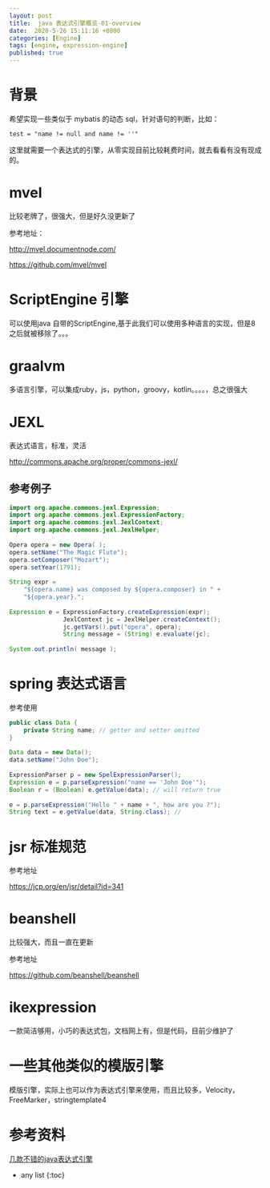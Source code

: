 ```yaml
---
layout: post
title:  java 表达式引擎概览-01-overview
date:  2020-5-26 15:11:16 +0800
categories: [Engine]
tags: [engine, expression-engine]
published: true
---
```


# 背景

希望实现一些类似于 mybatis 的动态 sql，针对语句的判断，比如：

```
test = "name != null and name != ''"
```

这里就需要一个表达式的引擎，从零实现目前比较耗费时间，就去看看有没有现成的。

# mvel

比较老牌了，很强大，但是好久没更新了

参考地址：

http://mvel.documentnode.com/

https://github.com/mvel/mvel


# ScriptEngine 引擎

可以使用java 自带的ScriptEngine,基于此我们可以使用多种语言的实现，但是8之后就被移除了。。。

# graalvm

多语言引擎，可以集成ruby，js，python，groovy，kotlin。。。。，总之很强大

# JEXL

表达式语言，标准，灵活

http://commons.apache.org/proper/commons-jexl/

## 参考例子

```java
import org.apache.commons.jexl.Expression;
import org.apache.commons.jexl.ExpressionFactory;
import org.apache.commons.jexl.JexlContext;
import org.apache.commons.jexl.JexlHelper;
​
Opera opera = new Opera( );
opera.setName("The Magic Flute");
opera.setComposer("Mozart");
opera.setYear(1791);
​
String expr = 
    "${opera.name} was composed by ${opera.composer} in " +
    "${opera.year}.";
​
Expression e = ExpressionFactory.createExpression(expr);
               JexlContext jc = JexlHelper.createContext();
               jc.getVars().put("opera", opera);
               String message = (String) e.evaluate(jc);
​
System.out.println( message );
```

# spring 表达式语言

参考使用

```java
public class Data {
    private String name; // getter and setter omitted
}
​
Data data = new Data();
data.setName("John Doe");
​
ExpressionParser p = new SpelExpressionParser();
Expression e = p.parseExpression("name == 'John Doe'");
Boolean r = (Boolean) e.getValue(data); // will return true
​
e = p.parseExpression("Hello " + name + ", how are you ?");
String text = e.getValue(data, String.class); //
```


# jsr 标准规范

参考地址

https://jcp.org/en/jsr/detail?id=341

# beanshell

比较强大，而且一直在更新 

参考地址 

https://github.com/beanshell/beanshell

# ikexpression

一款简洁够用，小巧的表达式包，文档网上有，但是代码，目前少维护了

# 一些其他类似的模版引擎

模版引擎，实际上也可以作为表达式引擎来使用，而且比较多，Velocity，FreeMarker，stringtemplate4


# 参考资料

[几款不错的java表达式引擎](https://www.cnblogs.com/rongfengliang/p/11863669.html)

* any list
{:toc}
